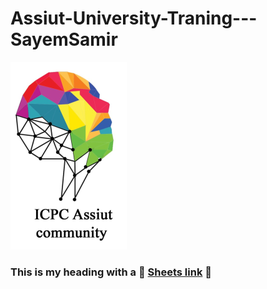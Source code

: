 # Assiut-University-Traning---SayemSamir
![Alt text for the logo](download.png)
### This is my heading with a 👋 **[Sheets link](https://codeforces.com/group/MWSDmqGsZm/contests)** 👋


